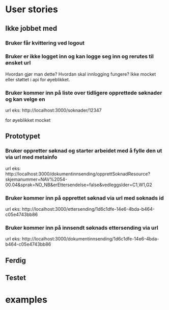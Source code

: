 # User stories

## Ikke jobbet med

### Bruker får kvittering ved logout

### Bruker er ikke logget inn og kan logge seg inn og rerutes til ønsket url

Hvordan gjør man dette? Hvordan skal innlogging fungere? Ikke mocket eller støttet i api for øyeblikket.

### Bruker kommer inn på liste over tidligere opprettede søknader og kan velge en

url eks:
http://localhost:3000/soknader/12347

for øyeblikket mocket

## Prototypet

### Bruker oppretter søknad og starter arbeidet med å fylle den ut via url med metainfo

url eks:
http://localhost:3000/dokumentinnsending/opprettSoknadResource?skjemanummer=NAV%2054-00.04&sprak=NO_NB&erEttersendelse=false&vedleggsIder=C1,W1,G2

### Bruker kommer inn på opprettet søknad via url med soknads id

url eks:
http://localhost:3000/ettersending/1d6c1dfe-14e6-4bda-b464-c05e4743bb86

### Bruker kommer inn på innsendt søknads ettersending via url

url eks:
http://localhost:3000/dokumentinnsending/1d6c1dfe-14e6-4bda-b464-c05e4743bb86

## Ferdig

## Testet

# examples
